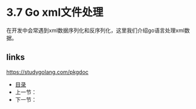 # 3.7 Go xml文件处理
在开发中会常遇到xml数据序列化和反序列化，这里我们介绍go语言处理xml数据。



## 

## links
https://studygolang.com/pkgdoc
- [目录](https://github.com/guyan0319/golang_development_notes/blob/master/zh/preface.md)
- 上一节：
- 下一节：

